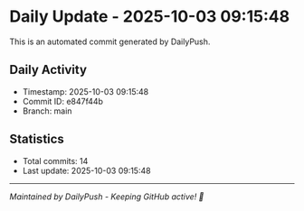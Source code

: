 # Daily Update - 2025-10-03 09:15:48

This is an automated commit generated by DailyPush.

## Daily Activity
- Timestamp: 2025-10-03 09:15:48
- Commit ID: e847f44b
- Branch: main

## Statistics
- Total commits: 14
- Last update: 2025-10-03 09:15:48

---
*Maintained by DailyPush - Keeping GitHub active! 🚀*
